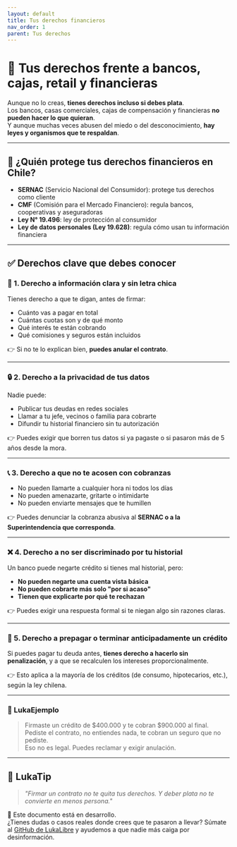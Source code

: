 ```yaml
---
layout: default
title: Tus derechos financieros
nav_order: 1
parent: Tus derechos
---
```


# 🏦 Tus derechos frente a bancos, cajas, retail y financieras

Aunque no lo creas, **tienes derechos incluso si debes plata**.  
Los bancos, casas comerciales, cajas de compensación y financieras **no pueden hacer lo que quieran**.  
Y aunque muchas veces abusen del miedo o del desconocimiento, **hay leyes y organismos que te respaldan**.

---

## 🧭 ¿Quién protege tus derechos financieros en Chile?

- **SERNAC** (Servicio Nacional del Consumidor): protege tus derechos como cliente
- **CMF** (Comisión para el Mercado Financiero): regula bancos, cooperativas y aseguradoras
- **Ley N° 19.496**: ley de protección al consumidor
- **Ley de datos personales (Ley 19.628)**: regula cómo usan tu información financiera

---

## ✅ Derechos clave que debes conocer

### 🧾 1. Derecho a información clara y sin letra chica

Tienes derecho a que te digan, antes de firmar:

- Cuánto vas a pagar en total
- Cuántas cuotas son y de qué monto
- Qué interés te están cobrando
- Qué comisiones y seguros están incluidos

👉 Si no te lo explican bien, **puedes anular el contrato**.

---

### 🔒 2. Derecho a la privacidad de tus datos

Nadie puede:

- Publicar tus deudas en redes sociales
- Llamar a tu jefe, vecinos o familia para cobrarte
- Difundir tu historial financiero sin tu autorización

👉 Puedes exigir que borren tus datos si ya pagaste o si pasaron más de 5 años desde la mora.

---

### 📞 3. Derecho a que no te acosen con cobranzas

- No pueden llamarte a cualquier hora ni todos los días
- No pueden amenazarte, gritarte o intimidarte
- No pueden enviarte mensajes que te humillen

👉 Puedes denunciar la cobranza abusiva al **SERNAC o a la Superintendencia que corresponda**.

---

### ❌ 4. Derecho a no ser discriminado por tu historial

Un banco puede negarte crédito si tienes mal historial, pero:

- **No pueden negarte una cuenta vista básica**
- **No pueden cobrarte más solo "por si acaso"**
- **Tienen que explicarte por qué te rechazan**

👉 Puedes exigir una respuesta formal si te niegan algo sin razones claras.

---

### 🧮 5. Derecho a prepagar o terminar anticipadamente un crédito

Si puedes pagar tu deuda antes, **tienes derecho a hacerlo sin penalización**, y a que se recalculen los intereses proporcionalmente.

👉 Esto aplica a la mayoría de los créditos (de consumo, hipotecarios, etc.), según la ley chilena.

---

### 💬 LukaEjemplo

> Firmaste un crédito de $400.000 y te cobran $900.000 al final.  
> Pediste el contrato, no entiendes nada, te cobran un seguro que no pediste.  
> Eso no es legal. Puedes reclamar y exigir anulación.

---

## 🧠 LukaTip

> *"Firmar un contrato no te quita tus derechos. Y deber plata no te convierte en menos persona."*

📌 Este documento está en desarrollo.  
¿Tienes dudas o casos reales donde crees que te pasaron a llevar? Súmate al [GitHub de LukaLibre](https://github.com/raestrada/lukalibre) y ayudemos a que nadie más caiga por desinformación.
